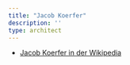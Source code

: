 ```yaml
---
title: "Jacob Koerfer"
description: ''
type: architect
---
```


* [Jacob Koerfer in der Wikipedia](https://de.wikipedia.org/wiki/Jacob_Koerfer)
